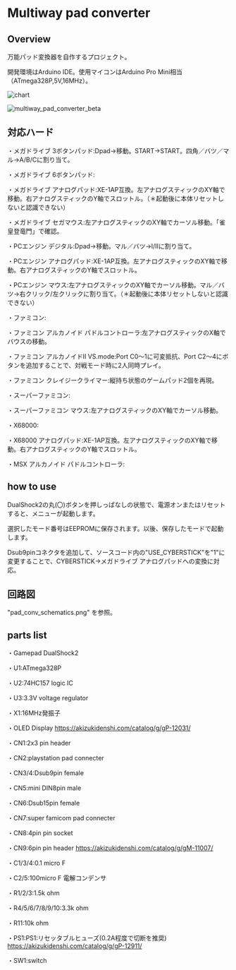 # Multiway pad converter

## Overview

万能パッド変換器を自作するプロジェクト。

開発環境はArduino IDE。使用マイコンはArduino Pro Mini相当（ATmega328P,5V,16MHz）。

![chart](https://user-images.githubusercontent.com/5597377/174469409-51839756-9196-42b9-89b2-ea5085d715d5.png)

![multiway_pad_converter_beta](https://user-images.githubusercontent.com/5597377/174503133-65779209-de5d-49ed-879a-056d9470c409.jpg)

## 対応ハード

・メガドライブ 3ボタンパッド:Dpad→移動。START→START。四角／バツ／マル→A/B/Cに割り当て。

・メガドライブ 6ボタンパッド:

・メガドライブ アナログパッド:XE-1AP互換。左アナログスティックのXY軸で移動。右アナログスティックのY軸でスロットル。（＊起動後に本体リセットしないと認識できない）

・メガドライブ セガマウス:左アナログスティックのXY軸でカーソル移動。「雀皇登竜門」で確認。

・PCエンジン デジタル:Dpad→移動。マル／バツ→I/IIに割り当て。

・PCエンジン アナログパッド:XE-1AP互換。左アナログスティックのXY軸で移動。右アナログスティックのY軸でスロットル。

・PCエンジン マウス:左アナログスティックのXY軸でカーソル移動。マル／バツ→右クリック/左クリックに割り当て。（＊起動後に本体リセットしないと認識できない）

・ファミコン:

・ファミコン アルカノイド パドルコントローラ:左アナログスティックのX軸でバウスの移動。

・ファミコン アルカノイドII VS.mode:Port C0～1に可変抵抗、Port C2～4にボタンを追加することで、対戦モード時に2人同時プレイ。

・ファミコン クレイジークライマー:縦持ち状態のゲームパッド2個を再現。

・スーパーファミコン:

・スーパーファミコン マウス:左アナログスティックのXY軸でカーソル移動。

・X68000:

・X68000 アナログパッド:XE-1AP互換。左アナログスティックのXY軸で移動。右アナログスティックのY軸でスロットル。
 
・MSX アルカノイド パドルコントローラ:

## how to use

DualShock2の丸(〇)ボタンを押しっぱなしの状態で、電源オンまたはリセットすると、メニューが起動します。

選択したモード番号はEEPROMに保存されます。以後、保存したモードで起動します。

Dsub9pinコネクタを追加して、ソースコード内の"USE_CYBERSTICK"を"1"に変更することで、CYBERSTICK→メガドライブ アナログパッドへの変換に対応。

## 回路図

"pad_conv_schematics.png" を参照。

## parts list

・Gamepad DualShock2

・U1:ATmega328P

・U2:74HC157 logic IC

・U3:3.3V voltage regulator

・X1:16MHz発振子

・OLED Display https://akizukidenshi.com/catalog/g/gP-12031/

・CN1:2x3 pin header

・CN2:playstation pad connecter

・CN3/4:Dsub9pin female

・CN5:mini DIN8pin male

・CN6:Dsub15pin female

・CN7:super famicom pad connecter

・CN8:4pin pin socket

・CN9:6pin pin header https://akizukidenshi.com/catalog/g/gM-11007/

・C1/3/4:0.1 micro F

・C2/5:100micro F 電解コンデンサ

・R1/2/3:1.5k ohm

・R4/5/6/7/8/9/10:3.3k ohm

・R11:10k ohm

・PS1:PS1:リセッタブルヒューズ(0.2A程度で切断を推奨) https://akizukidenshi.com/catalog/g/gP-12911/

・SW1:switch
